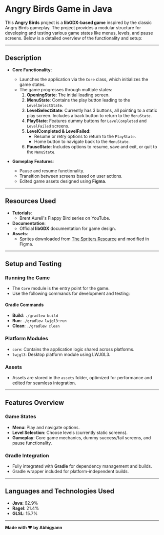 # Angry Birds Game in Java

This **Angry Birds** project is a **libGDX-based game** inspired by the classic Angry Birds gameplay. The project provides a modular structure for developing and testing various game states like menus, levels, and pause screens. Below is a detailed overview of the functionality and setup:

---

## Description
- **Core Functionality**: 
  - Launches the application via the `Core` class, which initializes the game states.
  - The game progresses through multiple states:
    1. **OpeningState**: The initial loading screen.
    2. **MenuState**: Contains the play button leading to the `LevelSelectState`.
    3. **LevelSelectState**: Currently has 3 buttons, all pointing to a static play screen. Includes a back button to return to the `MenuState`.
    4. **PlayState**: Features dummy buttons for `LevelCompleted` and `LevelFailed` screens.
    5. **LevelCompleted & LevelFailed**:
       - Resume or retry options to return to the `PlayState`.
       - Home button to navigate back to the `MenuState`.
    6. **PauseState**: Includes options to resume, save and exit, or quit to the `MenuState`.

- **Gameplay Features**:
  - Pause and resume functionality.
  - Transition between screens based on user actions.
  - Edited game assets designed using **Figma**.
  
---

## Resources Used
- **Tutorials**:
  - Brent Aureli's Flappy Bird series on YouTube.
- **Documentation**:
  - Official **libGDX** documentation for game design.
- **Assets**:
  - Sprites downloaded from [The Spriters Resource](https://www.spriters-resource.com) and modified in Figma.

---

## Setup and Testing

### Running the Game
- The `Core` module is the entry point for the game.
- Use the following commands for development and testing:

#### Gradle Commands
- **Build**: `./gradlew build`
- **Run**: `./gradlew lwjgl3:run`
- **Clean**: `./gradlew clean`

### Platform Modules
- `core`: Contains the application logic shared across platforms.
- `lwjgl3`: Desktop platform module using LWJGL3.

### Assets
- Assets are stored in the `assets` folder, optimized for performance and edited for seamless integration.

---

## Features Overview

### Game States
- **Menu**: Play and navigate options.
- **Level Selection**: Choose levels (currently static screens).
- **Gameplay**: Core game mechanics, dummy success/fail screens, and pause functionality.

### Gradle Integration
- Fully integrated with **Gradle** for dependency management and builds.
- Gradle wrapper included for platform-independent builds.

---

## Languages and Technologies Used
- **Java**: 62.9%
- **Ragel**: 21.4%
- **GLSL**: 15.7%

---

**Made with ❤️ by Abhigyann**
